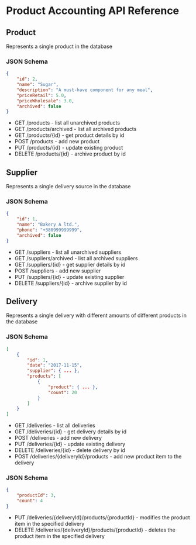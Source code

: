 # Product Accounting API Reference

## Product
Represents a single product in the database

### JSON Schema

```json
{
    "id": 2,
    "name": "Sugar",
    "description": "A must-have component for any meal",
    "priceRetail": 5.0,
    "priceWholesale": 3.0,
    "archived": false
}
```

* GET /products - list all unarchived products
* GET /products/archived - list all archived products
* GET /products/{id} - get product details by id
* POST /products - add new product
* PUT /products/{id} - update existing product
* DELETE /products/{id} - archive product by id

## Supplier
Represents a single delivery source in the database

### JSON Schema

```json
{
    "id": 1,
    "name": "Bakery A ltd.",
    "phone": "+380999999999",
    "archived": false
}
```

* GET /suppliers - list all unarchived suppliers
* GET /suppliers/archived - list all archived suppliers
* GET /suppliers/{id} - get supplier details by id
* POST /suppliers - add new supplier
* PUT /suppliers/{id} - update existing supplier
* DELETE /suppliers/{id} - archive supplier by id

## Delivery
Represents a single delivery with different amounts of different products in the 
database

### JSON Schema

```json
[
    {
        "id": 1,
        "date": "2017-11-15",
        "supplier": { ... },
        "products": [
            {
                "product": { ... },
                "count": 20
            }
        ]
    }
]
```

* GET /deliveries - list all deliveries
* GET /deliveries/{id} - get delivery details by id
* POST /deliveries - add new delivery
* PUT /deliveries/{id} - update existing delivery
* DELETE /deliveries/{id} - delete delivery by id
* POST /deliveries/{deliveryId}/products - add new product item to the delivery

### JSON Schema
```json
{
    "productId": 3,
    "count": 4
}
```

* PUT /deliveries/{deliveryId}/products/{productId} - modifies the product item
in the specified delivery
* DELETE /deliveries/{deliveryId}/products/{productId} - deletes the product 
item in the specified delivery